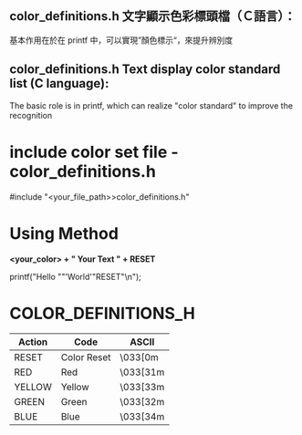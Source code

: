 color_definitions.h 文字顯示色彩標頭檔（Ｃ語言）：
-

基本作用在於在 printf 中，可以實現”顏色標示“，來提升辨別度

color_definitions.h Text display color standard list (C language):
-

The basic role is in printf, which can realize "color standard" to improve the recognition


# include color set file - color_definitions.h
#include "<your_file_path>>color_definitions.h"

# Using Method

**<your_color> + " Your Text " + RESET**

printf("Hello "<color>"'World'"RESET"\n");


# COLOR_DEFINITIONS_H 

| Action | Code | ASCII |  
|-------|-------|-------|
| RESET | Color Reset | \033[0m |
| RED | Red | \033[31m| 
| YELLOW | Yellow | \033[33m | 
| GREEN | Green | \033[32m | 
| BLUE | Blue | \033[34m | 
